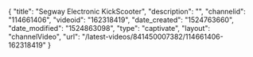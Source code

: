 {
    "title": "Segway Electronic KickScooter",
    "description": "",
    "channelid": "114661406",
    "videoid": "162318419",
    "date_created": "1524763660",
    "date_modified": "1524863098",
    "type": "captivate",
    "layout": "channelVideo",
    "url": "\/latest-videos\/841450007382\/114661406-162318419"
}